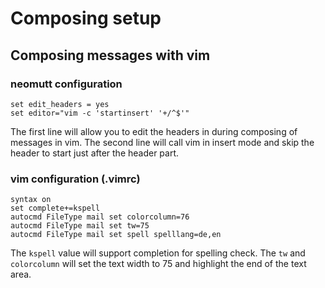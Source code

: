 # Composing setup

## Composing messages with vim 

### neomutt configuration

```
set edit_headers = yes
set editor="vim -c 'startinsert' '+/^$'"
```

The first line will allow you to edit the headers in during composing
of messages in vim.
The second line will call vim in insert mode and skip the header to
start just after the header part.

### vim configuration (.vimrc)

```
syntax on
set complete+=kspell
autocmd FileType mail set colorcolumn=76
autocmd FileType mail set tw=75
autocmd FileType mail set spell spelllang=de,en
```

The `kspell` value will support completion for spelling check. The
`tw` and `colorcolumn` will set the text width to 75 and highlight the
end of the text area. 

